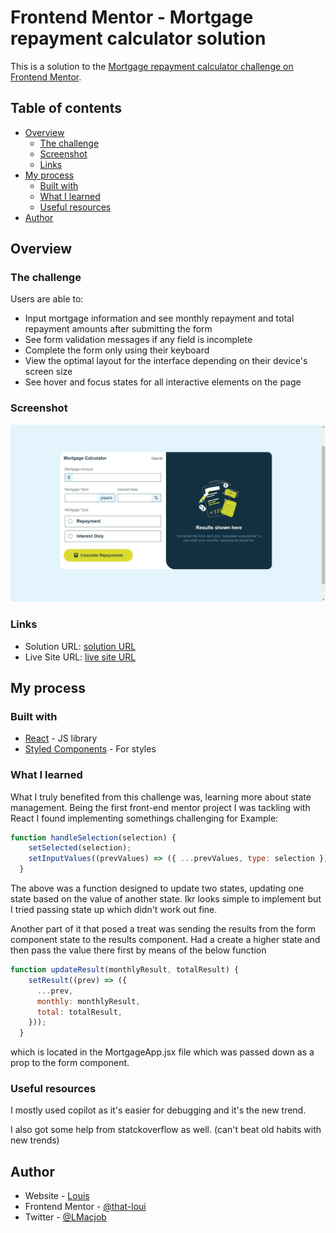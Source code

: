# Frontend Mentor - Mortgage repayment calculator solution

This is a solution to the [Mortgage repayment calculator challenge on Frontend Mentor](https://www.frontendmentor.io/challenges/mortgage-repayment-calculator-Galx1LXK73). 

## Table of contents

- [Overview](#overview)
  - [The challenge](#the-challenge)
  - [Screenshot](#screenshot)
  - [Links](#links)
- [My process](#my-process)
  - [Built with](#built-with)
  - [What I learned](#what-i-learned)
  - [Useful resources](#useful-resources)
- [Author](#author)




## Overview

### The challenge

Users are able to:

- Input mortgage information and see monthly repayment and total repayment amounts after submitting the form
- See form validation messages if any field is incomplete
- Complete the form only using their keyboard
- View the optimal layout for the interface depending on their device's screen size
- See hover and focus states for all interactive elements on the page

### Screenshot

![Screenshot](./Screenshot.png)


### Links

- Solution URL: [solution URL](https://your-solution-url.com)
- Live Site URL: [live site URL](https://your-live-site-url.com)

## My process

### Built with

- [React](https://reactjs.org/) - JS library
- [Styled Components](https://styled-components.com/) - For styles


### What I learned

What I truly benefited from this challenge was, learning more about state management. Being the first front-end mentor project I was tackling with React I found implementing somethings challenging for Example: 
```js
function handleSelection(selection) {
    setSelected(selection);
    setInputValues((prevValues) => ({ ...prevValues, type: selection }));
  }
```

The above was a function designed to update two states, updating one state based on the value of another state. Ikr looks simple to implement but I tried passing state up which didn't work out fine.

Another part of it that posed a treat was sending the results from the form component state to the results component. Had a create a higher state and then pass the value there first by means of the below function

```js
function updateResult(monthlyResult, totalResult) {
    setResult((prev) => ({
      ...prev,
      monthly: monthlyResult,
      total: totalResult,
    }));
  }
```
which is located in the MortgageApp.jsx file which was passed down as a prop to the form component. 


### Useful resources

I mostly used copilot as it's easier for debugging and it's the new trend. 

I also got some help from statckoverflow as well. (can't beat old habits with new trends)

## Author

- Website - [Louis](https://louis-macjob.vercel.app/)
- Frontend Mentor - [@that-loui](https://www.frontendmentor.io/profile/that-loui)
- Twitter - [@LMacjob](https://www.twitter.com/LMacjob)

